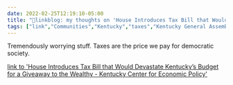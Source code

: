 ```yaml
---
date: 2022-02-25T12:19:10-05:00
title: "🔗linkblog: my thoughts on 'House Introduces Tax Bill that Would Devastate Kentucky’s Budget for a Giveaway to the Wealthy - Kentucky Center for Economic Policy'"
tags: ["link","Communities","Kentucky","taxes","Kentucky General Assembly"]
---
```

Tremendously worrying stuff. Taxes are the price we pay for democratic society.
 
[link to 'House Introduces Tax Bill that Would Devastate Kentucky’s Budget for a Giveaway to the Wealthy - Kentucky Center for Economic Policy'](https://kypolicy.org/house-introduces-tax-bill-that-would-devastate-kentuckys-budget-for-a-giveaway-to-the-wealthy/)
